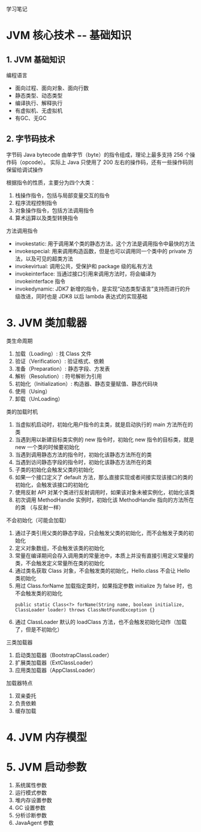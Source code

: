 学习笔记

# JVM 核心技术 -- 基础知识

## 1. JVM 基础知识
编程语言
- 面向过程、面向对象、面向行数
- 静态类型、动态类型
- 编译执行、解释执行
- 有虚拟机、无虚拟机
- 有GC、无GC

## 2. 字节码技术
字节码
Java bytecode 由单字节（byte）的指令组成，理论上最多支持 256 个操作码（opcode）。
实际上 Java 只使用了 200 左右的操作码，还有一些操作码则保留给调试操作

根据指令的性质，主要分为四个大类：
1. 栈操作指令，包括与局部变量交互的指令
2. 程序流程控制指令
3. 对象操作指令，包括方法调用指令
4. 算术运算以及类型转换指令

方法调用指令
- invokestatic: 用于调用某个类的静态方法，这个方法是调用指令中最快的方法
- invokespecial: 用来调用构造函数，但是也可以调用同一个类中的 private 方法，以及可见的超类方法
- invokevirtual: 调用公共，受保护和 package 级的私有方法
- invokeinterface: 当通过接口引用来调用方法时，将会编译为 invokeinterface 指令
- invokedynamic: JDK7 新增的指令，是实现“动态类型语言”支持而进行的升级改进，同时也是 JDK8 以后 lambda 表达式的实现基础

# 3. JVM 类加载器
类生命周期
1. 加载（Loading）: 找 Class 文件
2. 验证（Verification）: 验证格式、依赖
3. 准备（Preparation）: 静态字段、方发表
4. 解析（Resolution）: 符号解析为引用
5. 初始化（Initialization）: 构造器、静态变量赋值、静态代码块
6. 使用（Using）
7. 卸载（UnLoading）

类的加载时机
1. 当虚拟机启动时，初始化用户指令的主类，就是启动执行的 main 方法所在的类
2. 当遇到用以新建目标类实例的 new 指令时，初始化 new 指令的目标类，就是 new 一个类的时候要初始化
3. 当遇到调用静态方法的指令时，初始化该静态方法所在的类
4. 当遇到访问静态字段的指令时，初始化该静态方法所在的类
5. 子类的初始化会触发父类的初始化
6. 如果一个接口定义了 default 方法，那么直接实现或者间接实现该接口的类的初始化，会触发该接口的初始化
7. 使用反射 API 对某个类进行反射调用时，如果该对象未被实例化，初始化该类
8. 初次调用 MethodHandle 实例时，初始化该 MethodHandle 指向的方法所在的类 （与反射一样）

不会初始化（可能会加载）
1. 通过子类引用父类的静态字段，只会触发父类的初始化，而不会触发子类的初始化
2. 定义对象数组，不会触发该类的初始化
3. 常量在编译期间会存入调用类的常量池中，本质上并没有直接引用定义常量的类，不会触发定义常量所在类的初始化
4. 通过类名获取 Class 对象，不会触发类的初始化，Hello.class 不会让 Hello 类初始化
5. 用过 Class.forName 加载指定类时，如果指定参数 initialize 为 false 时，也不会触发类的初始化
    ```
    public static Class<?> forName(String name, boolean initialize, ClassLoader loader) throws ClassNotFoundException {}   
    ```
6. 通过 ClassLoader 默认的 loadClass 方法，也不会触发初始化动作（加载了，但是不初始化）

三类加载器
1. 启动类加载器（BootstrapClassLoader）
2. 扩展类加载器（ExtClassLoader）
3. 应用类加载器（AppClassLoader）

加载器特点
1. 双亲委托
2. 负责依赖
3. 缓存加载

# 4. JVM 内存模型

# 5. JVM 启动参数
1. 系统属性参数
2. 运行模式参数
3. 堆内存设置参数
4. GC 设置参数
5. 分析诊断参数
6. JavaAgent 参数